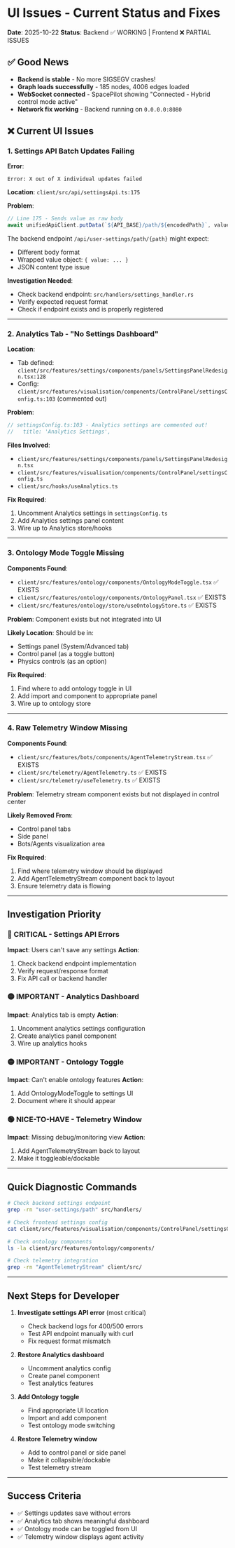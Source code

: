 # UI Issues - Current Status and Fixes

**Date**: 2025-10-22
**Status**: Backend ✅ WORKING | Frontend ❌ PARTIAL ISSUES

## ✅ Good News
- **Backend is stable** - No more SIGSEGV crashes!
- **Graph loads successfully** - 185 nodes, 4006 edges loaded
- **WebSocket connected** - SpacePilot showing "Connected - Hybrid control mode active"
- **Network fix working** - Backend running on `0.0.0.0:8080`

## ❌ Current UI Issues

### 1. Settings API Batch Updates Failing

**Error**:
```
Error: X out of X individual updates failed
```

**Location**: `client/src/api/settingsApi.ts:175`

**Problem**:
```typescript
// Line 175 - Sends value as raw body
await unifiedApiClient.putData(`${API_BASE}/path/${encodedPath}`, value);
```

The backend endpoint `/api/user-settings/path/{path}` might expect:
- Different body format
- Wrapped value object: `{ value: ... }`
- JSON content type issue

**Investigation Needed**:
- Check backend endpoint: `src/handlers/settings_handler.rs`
- Verify expected request format
- Check if endpoint exists and is properly registered

---

### 2. Analytics Tab - "No Settings Dashboard"

**Location**:
- Tab defined: `client/src/features/settings/components/panels/SettingsPanelRedesign.tsx:128`
- Config: `client/src/features/visualisation/components/ControlPanel/settingsConfig.ts:103` (commented out)

**Problem**:
```typescript
// settingsConfig.ts:103 - Analytics settings are commented out!
//   title: 'Analytics Settings',
```

**Files Involved**:
- `client/src/features/settings/components/panels/SettingsPanelRedesign.tsx`
- `client/src/features/visualisation/components/ControlPanel/settingsConfig.ts`
- `client/src/hooks/useAnalytics.ts`

**Fix Required**:
1. Uncomment Analytics settings in `settingsConfig.ts`
2. Add Analytics settings panel content
3. Wire up to Analytics store/hooks

---

### 3. Ontology Mode Toggle Missing

**Components Found**:
- `client/src/features/ontology/components/OntologyModeToggle.tsx` ✅ EXISTS
- `client/src/features/ontology/components/OntologyPanel.tsx` ✅ EXISTS
- `client/src/features/ontology/store/useOntologyStore.ts` ✅ EXISTS

**Problem**: Component exists but not integrated into UI

**Likely Location**: Should be in:
- Settings panel (System/Advanced tab)
- Control panel (as a toggle button)
- Physics controls (as an option)

**Fix Required**:
1. Find where to add ontology toggle in UI
2. Add import and component to appropriate panel
3. Wire up to ontology store

---

### 4. Raw Telemetry Window Missing

**Components Found**:
- `client/src/features/bots/components/AgentTelemetryStream.tsx` ✅ EXISTS
- `client/src/telemetry/AgentTelemetry.ts` ✅ EXISTS
- `client/src/telemetry/useTelemetry.ts` ✅ EXISTS

**Problem**: Telemetry stream component exists but not displayed in control center

**Likely Removed From**:
- Control panel tabs
- Side panel
- Bots/Agents visualization area

**Fix Required**:
1. Find where telemetry window should be displayed
2. Add AgentTelemetryStream component back to layout
3. Ensure telemetry data is flowing

---

## Investigation Priority

### 🔴 CRITICAL - Settings API Errors
**Impact**: Users can't save any settings
**Action**:
1. Check backend endpoint implementation
2. Verify request/response format
3. Fix API call or backend handler

### 🟡 IMPORTANT - Analytics Dashboard
**Impact**: Analytics tab is empty
**Action**:
1. Uncomment analytics settings configuration
2. Create analytics panel component
3. Wire up analytics hooks

### 🟡 IMPORTANT - Ontology Toggle
**Impact**: Can't enable ontology features
**Action**:
1. Add OntologyModeToggle to settings UI
2. Document where it should appear

### 🟢 NICE-TO-HAVE - Telemetry Window
**Impact**: Missing debug/monitoring view
**Action**:
1. Add AgentTelemetryStream back to layout
2. Make it toggleable/dockable

---

## Quick Diagnostic Commands

```bash
# Check backend settings endpoint
grep -rn "user-settings/path" src/handlers/

# Check frontend settings config
cat client/src/features/visualisation/components/ControlPanel/settingsConfig.ts | grep -A 20 "Analytics"

# Check ontology components
ls -la client/src/features/ontology/components/

# Check telemetry integration
grep -rn "AgentTelemetryStream" client/src/
```

---

## Next Steps for Developer

1. **Investigate settings API error** (most critical)
   - Check backend logs for 400/500 errors
   - Test API endpoint manually with curl
   - Fix request format mismatch

2. **Restore Analytics dashboard**
   - Uncomment analytics config
   - Create panel component
   - Test analytics features

3. **Add Ontology toggle**
   - Find appropriate UI location
   - Import and add component
   - Test ontology mode switching

4. **Restore Telemetry window**
   - Add to control panel or side panel
   - Make it collapsible/dockable
   - Test telemetry stream

---

## Success Criteria

- ✅ Settings updates save without errors
- ✅ Analytics tab shows meaningful dashboard
- ✅ Ontology mode can be toggled from UI
- ✅ Telemetry window displays agent activity
